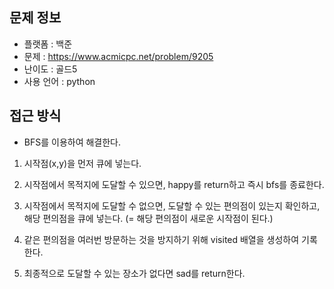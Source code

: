 ## 문제 정보

- 플랫폼 : 백준
- 문제 : https://www.acmicpc.net/problem/9205
- 난이도 : 골드5
- 사용 언어 : python

## 접근 방식

- BFS를 이용하여 해결한다.

1. 시작점(x,y)을 먼저 큐에 넣는다.

2. 시작점에서 목적지에 도달할 수 있으면, happy를 return하고 즉시 bfs를 종료한다.

3. 시작점에서 목적지에 도달할 수 없으면, 도달할 수 있는 편의점이 있는지 확인하고, 해당 편의점을 큐에 넣는다. (= 해당 편의점이 새로운 시작점이 된다.)

4. 같은 편의점을 여러번 방문하는 것을 방지하기 위해 visited 배열을 생성하여 기록한다.

5. 최종적으로 도달할 수 있는 장소가 없다면 sad를 return한다.
